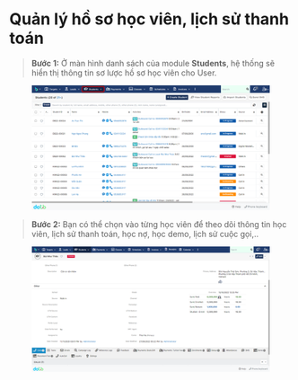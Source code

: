 # Quản lý hồ sơ học viên, lịch sử thanh toán

> **Bước 1:** Ở màn hình danh sách của module **Students**, hệ thống sẽ hiển thị thông tin sơ lược hồ sơ học viên cho User.

<figure><img src="../../.gitbook/assets/image (63) (2).png" alt=""><figcaption></figcaption></figure>

> **Bước 2:** Bạn có thể chọn vào từng học viên để theo dõi thông tin học viên, lịch sử thanh toán, học nợ, học demo, lịch sử cuộc gọi,..

<figure><img src="../../.gitbook/assets/image (72).png" alt=""><figcaption></figcaption></figure>
